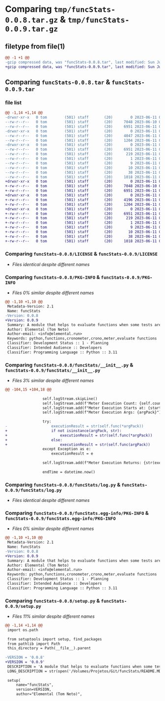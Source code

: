 # Comparing `tmp/funcStats-0.0.8.tar.gz` & `tmp/funcStats-0.0.9.tar.gz`

## filetype from file(1)

```diff
@@ -1 +1 @@
-gzip compressed data, was "funcStats-0.0.8.tar", last modified: Sun Jun 11 05:19:47 2023, max compression
+gzip compressed data, was "funcStats-0.0.9.tar", last modified: Sun Jun 11 05:50:28 2023, max compression
```

## Comparing `funcStats-0.0.8.tar` & `funcStats-0.0.9.tar`

### file list

```diff
@@ -1,14 +1,14 @@
-drwxr-xr-x   0 tom        (501) staff       (20)        0 2023-06-11 05:19:47.340089 funcStats-0.0.8/
--rw-r--r--   0 tom        (501) staff       (20)     7048 2023-06-10 01:28:38.000000 funcStats-0.0.8/LICENSE
--rw-r--r--   0 tom        (501) staff       (20)     6951 2023-06-11 05:19:47.339566 funcStats-0.0.8/PKG-INFO
-drwxr-xr-x   0 tom        (501) staff       (20)        0 2023-06-11 05:19:47.335386 funcStats-0.0.8/funcStats/
--rw-r--r--   0 tom        (501) staff       (20)     4047 2023-06-11 05:14:38.000000 funcStats-0.0.8/funcStats/__init__.py
--rw-r--r--   0 tom        (501) staff       (20)     1204 2023-06-11 02:10:01.000000 funcStats-0.0.8/funcStats/log.py
-drwxr-xr-x   0 tom        (501) staff       (20)        0 2023-06-11 05:19:47.338818 funcStats-0.0.8/funcStats.egg-info/
--rw-r--r--   0 tom        (501) staff       (20)     6951 2023-06-11 05:19:47.000000 funcStats-0.0.8/funcStats.egg-info/PKG-INFO
--rw-r--r--   0 tom        (501) staff       (20)      219 2023-06-11 05:19:47.000000 funcStats-0.0.8/funcStats.egg-info/SOURCES.txt
--rw-r--r--   0 tom        (501) staff       (20)        1 2023-06-11 05:19:47.000000 funcStats-0.0.8/funcStats.egg-info/dependency_links.txt
--rw-r--r--   0 tom        (501) staff       (20)        9 2023-06-11 05:19:47.000000 funcStats-0.0.8/funcStats.egg-info/requires.txt
--rw-r--r--   0 tom        (501) staff       (20)       10 2023-06-11 05:19:47.000000 funcStats-0.0.8/funcStats.egg-info/top_level.txt
--rw-r--r--   0 tom        (501) staff       (20)       38 2023-06-11 05:19:47.340236 funcStats-0.0.8/setup.cfg
--rw-r--r--   0 tom        (501) staff       (20)     1018 2023-06-11 05:18:02.000000 funcStats-0.0.8/setup.py
+drwxr-xr-x   0 tom        (501) staff       (20)        0 2023-06-11 05:50:28.543279 funcStats-0.0.9/
+-rw-r--r--   0 tom        (501) staff       (20)     7048 2023-06-10 01:28:38.000000 funcStats-0.0.9/LICENSE
+-rw-r--r--   0 tom        (501) staff       (20)     6951 2023-06-11 05:50:28.542869 funcStats-0.0.9/PKG-INFO
+drwxr-xr-x   0 tom        (501) staff       (20)        0 2023-06-11 05:50:28.538689 funcStats-0.0.9/funcStats/
+-rw-r--r--   0 tom        (501) staff       (20)     4196 2023-06-11 05:47:21.000000 funcStats-0.0.9/funcStats/__init__.py
+-rw-r--r--   0 tom        (501) staff       (20)     1204 2023-06-11 02:10:01.000000 funcStats-0.0.9/funcStats/log.py
+drwxr-xr-x   0 tom        (501) staff       (20)        0 2023-06-11 05:50:28.542286 funcStats-0.0.9/funcStats.egg-info/
+-rw-r--r--   0 tom        (501) staff       (20)     6951 2023-06-11 05:50:28.000000 funcStats-0.0.9/funcStats.egg-info/PKG-INFO
+-rw-r--r--   0 tom        (501) staff       (20)      219 2023-06-11 05:50:28.000000 funcStats-0.0.9/funcStats.egg-info/SOURCES.txt
+-rw-r--r--   0 tom        (501) staff       (20)        1 2023-06-11 05:50:28.000000 funcStats-0.0.9/funcStats.egg-info/dependency_links.txt
+-rw-r--r--   0 tom        (501) staff       (20)        9 2023-06-11 05:50:28.000000 funcStats-0.0.9/funcStats.egg-info/requires.txt
+-rw-r--r--   0 tom        (501) staff       (20)       10 2023-06-11 05:50:28.000000 funcStats-0.0.9/funcStats.egg-info/top_level.txt
+-rw-r--r--   0 tom        (501) staff       (20)       38 2023-06-11 05:50:28.543396 funcStats-0.0.9/setup.cfg
+-rw-r--r--   0 tom        (501) staff       (20)     1018 2023-06-11 05:49:53.000000 funcStats-0.0.9/setup.py
```

### Comparing `funcStats-0.0.8/LICENSE` & `funcStats-0.0.9/LICENSE`

 * *Files identical despite different names*

### Comparing `funcStats-0.0.8/PKG-INFO` & `funcStats-0.0.9/PKG-INFO`

 * *Files 0% similar despite different names*

```diff
@@ -1,10 +1,10 @@
 Metadata-Version: 2.1
 Name: funcStats
-Version: 0.0.8
+Version: 0.0.9
 Summary: A module that helps to evaluate functions when some tests are needed
 Author: Elemental (Tom Neto)
 Author-email: <info@elemental.run>
 Keywords: python,functions,cronometer,crono,meter,evaluate functions
 Classifier: Development Status :: 1 - Planning
 Classifier: Intended Audience :: Developers
 Classifier: Programming Language :: Python :: 3.11
```

### Comparing `funcStats-0.0.8/funcStats/__init__.py` & `funcStats-0.0.9/funcStats/__init__.py`

 * *Files 3% similar despite different names*

```diff
@@ -104,15 +104,18 @@
 
                 self.logStream.skipLine()
                 self.logStream.add(f'Meter Execution Count: {self.count}')
                 self.logStream.add(f"Meter Execution Starts at: {startTime}")
                 self.logStream.add(f"Meter Execution Args: {argPack}")
 
                 try:
-                    executionResult = str(self.func(*argPack))
+                    if not isinstance(argPack, str):
+                        executionResult = str(self.func(*argPack))
+                    else:
+                        executionResult = str(self.func(argPack))
                 except Exception as e:
                     executionResult = e
 
                 self.logStream.add(f"Meter Execution Returns: {str(executionResult)}...")
 
                 endTime = datetime.now()
```

### Comparing `funcStats-0.0.8/funcStats/log.py` & `funcStats-0.0.9/funcStats/log.py`

 * *Files identical despite different names*

### Comparing `funcStats-0.0.8/funcStats.egg-info/PKG-INFO` & `funcStats-0.0.9/funcStats.egg-info/PKG-INFO`

 * *Files 0% similar despite different names*

```diff
@@ -1,10 +1,10 @@
 Metadata-Version: 2.1
 Name: funcStats
-Version: 0.0.8
+Version: 0.0.9
 Summary: A module that helps to evaluate functions when some tests are needed
 Author: Elemental (Tom Neto)
 Author-email: <info@elemental.run>
 Keywords: python,functions,cronometer,crono,meter,evaluate functions
 Classifier: Development Status :: 1 - Planning
 Classifier: Intended Audience :: Developers
 Classifier: Programming Language :: Python :: 3.11
```

### Comparing `funcStats-0.0.8/setup.py` & `funcStats-0.0.9/setup.py`

 * *Files 11% similar despite different names*

```diff
@@ -1,14 +1,14 @@
 import os.path
 
 from setuptools import setup, find_packages
 from pathlib import Path
 this_directory = Path(__file__).parent
 
-VERSION = '0.0.8'
+VERSION = '0.0.9'
 DESCRIPTION = 'A module that helps to evaluate functions when some tests are needed'
 LONG_DESCRIPTION = str(open('/Volumes/Projetos/Git/funcStats/README.MD', 'r').read())
 
 setup(
     name="funcStats",
     version=VERSION,
     author="Elemental (Tom Neto)",
```

